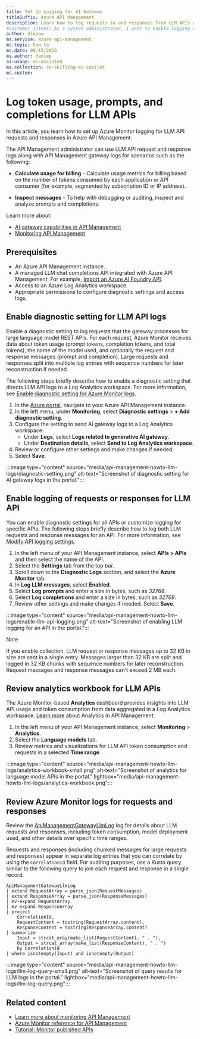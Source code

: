 ```yaml
---
title: Set Up Logging for AI Gateway
titleSuffix: Azure API Management
description: Learn how to log requests to and responses from LLM APIs configured in the AI gateway in Azure API Management.
#customer intent: As a system administrator, I want to enable logging of LLM request and response messages so that I can track API interactions for billing or auditing purposes.
author: dlepow
ms.service: azure-api-management
ms.topic: how-to
ms.date: 08/15/2025
ms.author: danlep
ai-usage: ai-assisted
ms.collection: ce-skilling-ai-copilot
ms.custom:
---
```


# Log token usage, prompts, and completions for LLM APIs

In this article, you learn how to set up Azure Monitor logging for LLM API requests and responses in Azure API Management. 

The API Management administrator can use LLM API request and response logs along with API Management gateway logs for scenarios such as the following:

* **Calculate usage for billing** - Calculate usage metrics for billing based on the number of tokens consumed by each application or API consumer (for example, segmented by subscription ID or IP address).

* **Inspect messages** - To help with debugging or auditing, inspect and analyze prompts and completions.

Learn more about:

* [AI gateway capabilities in API Management](genai-gateway-capabilities.md)
* [Monitoring API Management](monitor-api-management.md)

## Prerequisites
- An Azure API Management instance.
- A managed LLM chat completions API integrated with Azure API Management. For example, [Import an Azure AI Foundry API](azure-ai-foundry-api.md).
- Access to an Azure Log Analytics workspace.
- Appropriate permissions to configure diagnostic settings and access logs.

## Enable diagnostic setting for LLM API logs

Enable a diagnostic setting to log requests that the gateway processes for large language model REST APIs. For each request, Azure Monitor receives data about token usage (prompt tokens, completion tokens, and total tokens), the name of the model used, and optionally the request and response messages (prompt and completion). Large requests and responses split into multiple log entries with sequence numbers for later reconstruction if needed.

The following steps briefly describe how to enable a diagnostic setting that directs LLM API logs to a Log Analytics workspace. For more information, see [Enable diagnostic setting for Azure Monitor logs](monitor-api-management.md#enable-diagnostic-setting-for-azure-monitor-logs).

1. In the [Azure portal](https://portal.azure.com), navigate to your Azure API Management instance.
1. In the left menu, under **Monitoring**, select **Diagnostic settings** > **+ Add diagnostic setting**.
1. Configure the setting to send AI gateway logs to a Log Analytics workspace:
   - Under **Logs**, select **Logs related to generative AI gateway**.
   - Under **Destination details**, select **Send to Log Analytics workspace**.
1. Review or configure other settings and make changes if needed.
1. Select **Save**.

:::image type="content" source="media/api-management-howto-llm-logs/diagnostic-setting.png" alt-text="Screenshot of diagnostic setting for AI gateway logs in the portal.":::

## Enable logging of requests or responses for LLM API

You can enable diagnostic settings for all APIs or customize logging for specific APIs. The following steps briefly describe how to log both LLM requests and response messages for an API. For more information, see [Modify API logging settings](monitor-api-management.md#modify-api-logging-settings).

1. In the left menu of your API Management instance, select **APIs > APIs** and then select the name of the API.
1. Select the **Settings** tab from the top bar.
1. Scroll down to the **Diagnostic Logs** section, and select the **Azure Monitor** tab.
1. In **Log LLM messages**, select **Enabled**.
1. Select **Log prompts** and enter a size in bytes, such as *32768*.
1. Select **Log completions** and enter a size in bytes, such as *32768*.
1. Review other settings and make changes if needed. Select **Save**.

:::image type="content" source="media/api-management-howto-llm-logs/enable-llm-api-logging.png" alt-text="Screenshot of enabling LLM logging for an API in the portal.":::

> [!NOTE]
> If you enable collection, LLM request or response messages up to 32 KB in size are sent in a single entry. Messages larger than 32 KB are split and logged in 32 KB chunks with sequence numbers for later reconstruction. Request messages and response messages can't exceed 2 MB each.


## Review analytics workbook for LLM APIs

The Azure Monitor-based **Analytics** dashboard provides insights into LLM API usage and token consumption  from data aggregated in a Log Analytics workspace. [Learn more](monitor-api-management.md#get-api-analytics-in-azure-api-management) about Analytics in API Management.

1. In the left menu of your API Management instance, select **Monitoring** > **Analytics**.
1. Select the **Language models** tab.
1. Review metrics and visualizations for LLM API token consumption and requests in a selected **Time range**. 

:::image type="content" source="media/api-management-howto-llm-logs/analytics-workbook-small.png" alt-text="Screenshot of analytics for language model APIs in the portal." lightbox="media/api-management-howto-llm-logs/analytics-workbook.png":::

## Review Azure Monitor logs for requests and responses

Review the [ApiManagementGatewayLlmLog](/azure/azure-monitor/reference/tables/apimanagementgatewayllmlog) log for details about LLM requests and responses, including token consumption, model deployment used, and other details over specific time ranges.

Requests and responses (including chunked messages for large requests and responses) appear in separate log entries that you can correlate by using the `CorrelationId` field. For auditing purposes, use a Kusto query similar to the following query to join each request and response in a single record.

```Kusto
ApiManagementGatewayLlmLog
| extend RequestArray = parse_json(RequestMessages)
| extend ResponseArray = parse_json(ResponseMessages)
| mv-expand RequestArray
| mv-expand ResponseArray
| project
    CorrelationId,
    RequestContent = tostring(RequestArray.content),
    ResponseContent = tostring(ResponseArray.content)
| summarize
    Input = strcat_aray(make_list(RequestContent), " . "),
    Output = strcat_array(make_list(ResponseContent), " . ")
    by CorrelationId
| where isnotempty(Input) and isnotempty(Output)
```

:::image type="content" source="media/api-management-howto-llm-logs/llm-log-query-small.png" alt-text="Screenshot of query results for LLM logs in the portal." lightbox="media/api-management-howto-llm-logs/llm-log-query.png":::

## Related content

* [Learn more about monitoring API Management](monitor-api-management.md)
* [Azure Monitor reference for API Management](monitor-api-management-reference.md)
* [Tutorial: Monitor published APIs](api-management-howto-use-azure-monitor.md)